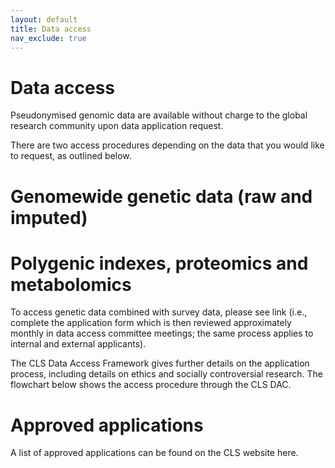 ```yaml
---
layout: default
title: Data access
nav_exclude: true
---
```


# **Data access** 

Pseudonymised genomic data are available without charge to the global research community upon data application request. 

There are two access procedures depending on the data that you would like to request, as outlined below.

# **Genomewide genetic data (raw and imputed)** 


# **Polygenic indexes, proteomics and metabolomics** 
To access genetic data combined with survey data, please see link (i.e., complete the application form which is then reviewed approximately monthly in data access committee meetings; the same process applies to internal and external applicants). 

The CLS Data Access Framework gives further details on the application process, including details on ethics and socially controversial research. The flowchart below shows the access procedure through the CLS DAC.


# **Approved applications** 
A list of approved applications can be found on the CLS website here.
